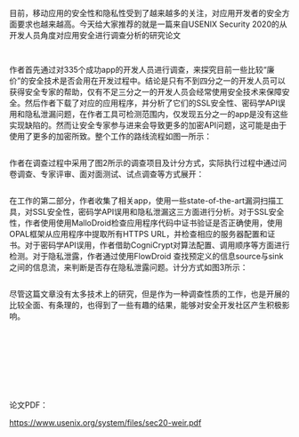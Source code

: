    
 目前，移动应用的安全性和隐私性受到了越来越多的关注，对应用开发者的安全方面要求也越来越高。今天给大家推荐的就是一篇来自USENIX Security 2020的从开发人员角度对应用安全进行调查分析的研究论文 

  ![]() 

    
 

    
 

  ![]() 

  作者首先通过对335个成功app的开发人员进行调查，来探究目前一些比较“廉价”的安全技术是否会用在开发过程中。结论是只有不到四分之一的开发人员可以获得安全专家的帮助，仅有不足三分之一的开发人员会经常使用安全技术来保障安全。然后作者下载了对应的应用程序，并分析了它们的SSL安全性、密码学API误用和隐私泄漏问题，在作者工具可检测范围内，仅发现五分之一的app是没有这些实现缺陷的。然而让安全专家参与进来会导致更多的加密API问题，这可能是由于使用了更多的加密所致。整个工作的路线流程如图一所示：   
 

  ![]() 

    
 

  作者在调查过程中采用了图2所示的调查项目及计分方式，实际执行过程中通过问卷调查、专家评审、面对面测试、试点调查等方式展开： 

  ![]() 

    
 

  在工作的第二部分，作者收集了相关app，使用一些state-of-the-art漏洞扫描工具，对SSL安全性，密码学API误用和隐私泄漏这三方面进行分析。对于SSL安全性，作者使用使用MalloDroid检查应用程序代码中证书验证是否正确使用，使用OPAL框架从应用程序中提取所有HTTPS URL，并检查相应的服务器配置和证书。对于密码学API误用，作者借助CogniCrypt对算法配置、调用顺序等方面进行检测。对于隐私泄露，作者通过使用FlowDroid 查找预定义的信息source与sink之间的信息流，来判断是否存在隐私泄露问题。计分方式如图3所示： 

  ![]() 

    
 

  尽管这篇文章没有太多技术上的研究，但是作为一种调查性质的工作，也是开展的比较全面、有条理的，也得到了一些有趣的结果，能够对安全开发社区产生积极影响。 

    
 

  ![]() 

    
 

  ![]() 

    
 

  ![]() 

  ![]() 

    
 

  ![]() 

    
 

  ![]() 

    
 

  ![]() 

    
 

  ![]() 

  ![]() 

    
 

  论文PDF：   
 

  https://www.usenix.org/system/files/sec20-weir.pdf 

